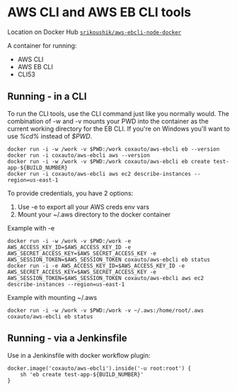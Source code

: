 # AWS CLI and AWS EB CLI tools

Location on Docker Hub [`srikoushik/aws-ebcli-node-docker`](https://hub.docker.com/r/srikoushik/aws-ebcli-node-docker/)

A container for running:
- AWS CLI
- AWS EB CLI
- CLI53

## Running - in a CLI

To run the CLI tools, use the CLI command just like you normally would.  The combination of -w and -v mounts your PWD into the container as the current working directory for the EB CLI. If you're on Windows you'll want to use *%cd%* instead of *$PWD*.

	docker run -i -w /work -v $PWD:/work coxauto/aws-ebcli eb --version
	docker run -i coxauto/aws-ebcli aws --version
	docker run -i -w /work -v $PWD:/work coxauto/aws-ebcli eb create test-app-${BUILD_NUMBER}
	docker run -i coxauto/aws-ebcli aws ec2 describe-instances --region=us-east-1

To provide credentials, you have 2 options:

1. Use -e to export all your AWS creds env vars
2. Mount your ~/.aws directory to the docker container

Example with -e

	docker run -i -w /work -v $PWD:/work -e AWS_ACCESS_KEY_ID=$AWS_ACCESS_KEY_ID -e AWS_SECRET_ACCESS_KEY=$AWS_SECRET_ACCESS_KEY -e AWS_SESSION_TOKEN=$AWS_SESSION_TOKEN coxauto/aws-ebcli eb status
	docker run -i -e AWS_ACCESS_KEY_ID=$AWS_ACCESS_KEY_ID -e AWS_SECRET_ACCESS_KEY=$AWS_SECRET_ACCESS_KEY -e AWS_SESSION_TOKEN=$AWS_SESSION_TOKEN coxauto/aws-ebcli aws ec2 describe-instances --region=us-east-1

Example with mounting ~/.aws

	docker run -i -w /work -v $PWD:/work -v ~/.aws:/home/root/.aws coxauto/aws-ebcli eb status

## Running - via a Jenkinsfile

Use in a Jenkinsfile with docker workflow plugin:

```
docker.image('coxauto/aws-ebcli').inside('-u root:root') {
    sh 'eb create test-app-${BUILD_NUMBER}'
}
```
